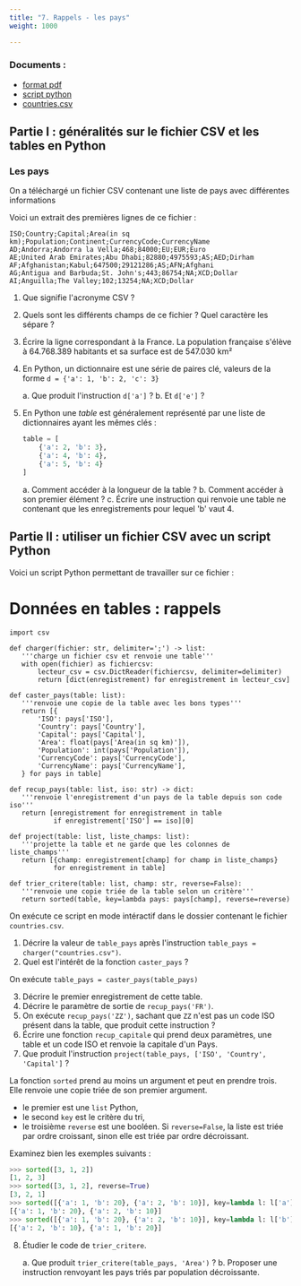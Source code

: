 ```yaml
---
title: "7. Rappels - les pays"
weight: 1000

---
```


### Documents :

* [format pdf](/uploads/docsnsi/table_csv/pays/td_pays.pdf)
* [script python](/uploads/docsnsi/table_csv/pays/pays.py)
* [countries.csv](/uploads/docsnsi/table_csv/pays/countries.csv)

## Partie I : généralités sur le fichier CSV et les tables en Python

### Les pays

On a téléchargé un fichier CSV contenant une liste de pays avec différentes
informations

Voici un extrait des premières lignes de ce fichier :

```csv
ISO;Country;Capital;Area(in sq km);Population;Continent;CurrencyCode;CurrencyName
AD;Andorra;Andorra la Vella;468;84000;EU;EUR;Euro
AE;United Arab Emirates;Abu Dhabi;82880;4975593;AS;AED;Dirham
AF;Afghanistan;Kabul;647500;29121286;AS;AFN;Afghani
AG;Antigua and Barbuda;St. John's;443;86754;NA;XCD;Dollar
AI;Anguilla;The Valley;102;13254;NA;XCD;Dollar
```

1. Que signifie l'acronyme CSV ?
2. Quels sont les différents champs de ce fichier ? Quel caractère les sépare ?
3. Écrire la ligne correspondant à la France. La population française s'élève à
    64.768.389 habitants et sa surface est de 547.030 km²

4. En Python, un dictionnaire est une série de paires clé, valeurs de la forme
    `d = {'a': 1, 'b': 2, 'c': 3}`

    a. Que produit l'instruction `d['a']` ?
    b. Et `d['e']` ?

5. En Python une _table_ est généralement représenté par une liste de
    dictionnaires ayant les mêmes clés :

    ```python
    table = [
        {'a': 2, 'b': 3},
        {'a': 4, 'b': 4},
        {'a': 5, 'b': 4}        
    ]
    ```

    a. Comment accéder à la longueur de la table ?
    b. Comment accéder à son premier élément ?
    c. Écrire une instruction qui renvoie une table ne contenant que les
        enregistrements pour lequel 'b' vaut 4.

## Partie II : utiliser un fichier CSV avec un script Python


Voici un script Python permettant de travailler sur ce fichier :



# Données en tables : rappels

 ```{#numCode .python .numberLines}
import csv

def charger(fichier: str, delimiter=';') -> list:
    '''charge un fichier csv et renvoie une table'''
    with open(fichier) as fichiercsv:
        lecteur_csv = csv.DictReader(fichiercsv, delimiter=delimiter)
        return [dict(enregistrement) for enregistrement in lecteur_csv]

def caster_pays(table: list):
    '''renvoie une copie de la table avec les bons types'''
    return [{
        'ISO': pays['ISO'],
        'Country': pays['Country'],
        'Capital': pays['Capital'],
        'Area': float(pays['Area(in sq km)']),
        'Population': int(pays['Population']),
        'CurrencyCode': pays['CurrencyCode'],
        'CurrencyName': pays['CurrencyName'],
    } for pays in table]

def recup_pays(table: list, iso: str) -> dict:
    '''renvoie l'enregistrement d'un pays de la table depuis son code iso'''
    return [enregistrement for enregistrement in table
            if enregistrement['ISO'] == iso][0]

def project(table: list, liste_champs: list):
    '''projette la table et ne garde que les colonnes de liste_champs'''
    return [{champ: enregistrement[champ] for champ in liste_champs}
            for enregistrement in table]

def trier_critere(table: list, champ: str, reverse=False):
    '''renvoie une copie triée de la table selon un critère'''
    return sorted(table, key=lambda pays: pays[champ], reverse=reverse)
 ```

On exécute ce script en mode intéractif dans le dossier contenant le fichier
`countries.csv`.

1. Décrire la valeur de `table_pays` après l'instruction `table_pays = charger("countries.csv")`.
2. Quel est l'intérêt de la fonction `caster_pays` ? 

On exécute `table_pays = caster_pays(table_pays)`

3. Décrire le premier enregistrement de cette table.
4. Décrire le paramètre de sortie de `recup_pays('FR')`.
5. On exécute `recup_pays('ZZ')`, sachant que `ZZ` n'est pas un code ISO présent
    dans la table, que produit cette instruction ?
6. Écrire une fonction `recup_capitale` qui prend deux paramètres, une table et un code ISO
    et renvoie la capitale d'un Pays.
7. Que produit l'instruction `project(table_pays, ['ISO', 'Country', 'Capital']` ?

La fonction `sorted` prend au moins un argument et peut en prendre trois.
Elle renvoie une copie triée de son premier argument.

* le premier est une `list` Python,
* le second `key` est le critère du tri,
* le troisième `reverse` est une booléen. Si `reverse=False`, la liste est
    triée par ordre croissant, sinon elle est triée par ordre décroissant.

Examinez bien les exemples suivants :

```python
>>> sorted([3, 1, 2])
[1, 2, 3]
>>> sorted([3, 1, 2], reverse=True)
[3, 2, 1]
>>> sorted([{'a': 1, 'b': 20}, {'a': 2, 'b': 10}], key=lambda l: l['a'])
[{'a': 1, 'b': 20}, {'a': 2, 'b': 10}]
>>> sorted([{'a': 1, 'b': 20}, {'a': 2, 'b': 10}], key=lambda l: l['b'])
[{'a': 2, 'b': 10}, {'a': 1, 'b': 20}]
```

8. Étudier le code de `trier_critere`.

    a. Que produit `trier_critere(table_pays, 'Area')` ?
    b. Proposer une instruction renvoyant les pays triés par population décroissante.
    

